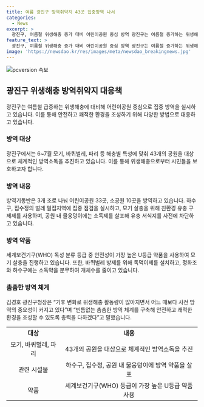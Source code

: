 ```yaml
---
title: 여름 광진구 방역취약지 43곳 집중방역 나서
categories:
  - News
excerpt: >
  광진구, 여름철 위생해충 증가 대비 어린이공원 중심 방역 광진구는 여름철 증가하는 위생해충에 대비해 어린이공원을 중심으로 체계적인 방역을 추진한다. 지역 내 43개 공원을 대상으로 모기, 바퀴벌레, 파리 등에 맞춰 방역을 실시하고, 유충 구제제를 사용한다. 또한, 독먹이제 설치와 소독약 분무 등을 통해 개체수를 줄이며, 고압 살수차와 화학적 방제를 병행해 구민 불편을 최소화한다. 광진구청은 기후 변화로 인한 위생해충 활동 증가에 대비하여 안전하고 쾌적한 환경을 조성하기 위해 노력하고 있다.
feature_text: >
  광진구, 여름철 위생해충 증가 대비 어린이공원 중심 방역 광진구는 여름철 증가하는 위생해충에 대비해 어린이공원을 중심으로 체계적인 방역을 추진한다. 지역 내 43개 공원을 대상으로 모기, 바퀴벌레, 파리 등에 맞춰 방역을 실시하고, 유충 구제제를 사용한다. 또한, 독먹이제 설치와 소독약 분무 등을 통해 개체수를 줄이며, 고압 살수차와 화학적 방제를 병행해 구민 불편을 최소화한다. 광진구청은 기후 변화로 인한 위생해충 활동 증가에 대비하여 안전하고 쾌적한 환경을 조성하기 위해 노력하고 있다.
image: 'https://newsdao.kr/res/images/meta/newsdao_breakingnews.jpg'
---
```


<p><img src="https://newsdao.kr/res/images/meta/newsdao_breakingnews.jpg" alt="pcversion 속보" /></p>

<h2 data-ke-size="size26">광진구 위생해충 방역취약지 대응책</h2>

<p data-ke-size="size16">광진구는 여름철 급증하는 위생해충에 대비해 어린이공원 중심으로 집중 방역을 실시하고 있습니다. 이를 통해 안전하고 쾌적한 환경을 조성하기 위해 다양한 방법으로 대응하고 있습니다.</p>

<h3>방역 대상</h3>

<p data-ke-size="size16">광진구에서는 6~7월 모기, 바퀴벌레, 파리 등 해충별 특성에 맞춰 43개의 공원을 대상으로 체계적인 방역소독을 추진하고 있습니다. 이를 통해 위생해충으로부터 시민들을 보호하고자 합니다.</p>

<h3>방역 내용</h3>

<p data-ke-size="size16">방역기동반은 3개 조로 나눠 어린이공원 33곳, 소공원 10곳을 방역하고 있습니다. 하수구, 집수정의 벌레 밀집지역에 집중 점검을 실시하고, 모기 살충을 위해 친환경 유충 구제제를 사용하며, 공원 내 물웅덩이에는 소독제를 살포해 유충 서식지를 사전에 차단하고 있습니다.</p>

<h3>방역 약품</h3>

<p data-ke-size="size16">세계보건기구(WHO) 독성 분류 등급 중 안전성이 가장 높은 U등급 약품을 사용하여 모기 살충을 진행하고 있습니다. 또한, 바퀴벌레 방제를 위해 독먹이제를 설치하고, 정화조와 하수구에는 소독약을 분무하여 개체수를 줄이고 있습니다.</p>

<h3>촘촘한 방역 체계</h3>

<p data-ke-size="size16">김경호 광진구청장은 “기후 변화로 위생해충 활동량이 많아지면서 어느 때보다 사전 방역의 중요성이 커지고 있다”며 “빈틈없는 촘촘한 방역 체계를 구축해 안전하고 쾌적한 환경을 조성할 수 있도록 총력을 다하겠다”고 말했습니다.</p>

<table>
    <tr>
        <td style="text-align: center; height: 17px;"><b>대상</b></td>
        <td style="text-align: center; height: 17px;"><b>내용</b></td>
    </tr>
    <tr>
        <td style="text-align: center; height: 17px;">모기, 바퀴벌레, 파리</td>
        <td style="text-align: center; height: 17px;">43개의 공원을 대상으로 체계적인 방역소독을 추진</td>
    </tr>
    <tr>
        <td style="text-align: center; height: 17px;">관련 시설물</td>
        <td style="text-align: center; height: 17px;">하수구, 집수정, 공원 내 물웅덩이에 방역 약품을 살포</td>
    </tr>
    <tr>
        <td style="text-align: center; height: 17px;">약품</td>
        <td style="text-align: center; height: 17px;">세계보건기구(WHO) 등급이 가장 높은 U등급 약품 사용</td>
    </tr>
</table>

<p data-ke-size="size16">&nbsp;</p>

